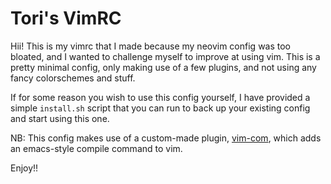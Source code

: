 # Tori's VimRC
Hii! This is my vimrc that I made because my neovim config was too bloated, and I wanted to challenge myself to improve at using vim. This is a pretty minimal config, only making use of a few plugins, and not using any fancy colorschemes and stuff.

If for some reason you wish to use this config yourself, I have provided a simple `install.sh` script that you can run to back up your existing config and start using this one.

NB: This config makes use of a custom-made plugin, [vim-com](https://github.com/Toriiiiiiiiii/vim-com.git), which adds an emacs-style compile command to vim.


Enjoy!!
